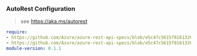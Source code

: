 ### AutoRest Configuration

> see https://aka.ms/autorest

``` yaml
require:
- https://github.com/Azure/azure-rest-api-specs/blob/e5c47c5615f81613263ff76fe25628ee19030a02/specification/redis/resource-manager/readme.md
- https://github.com/Azure/azure-rest-api-specs/blob/e5c47c5615f81613263ff76fe25628ee19030a02/specification/redis/resource-manager/readme.go.md
module-version: 0.1.1

```